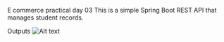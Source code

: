 E commerce practical day 03
This is a simple Spring Boot REST API that manages student records.

Outputs
![Alt text](outupt1.png)
